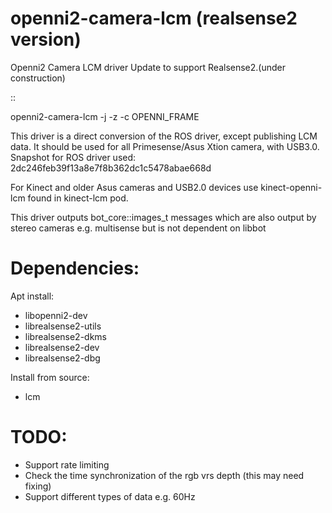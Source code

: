 # openni2-camera-lcm (realsense2 version)

Openni2 Camera LCM driver
Update to support Realsense2.(under construction)

::

   openni2-camera-lcm -j -z -c OPENNI_FRAME

This driver is a direct conversion of the ROS driver, 
except publishing LCM data. It should be used for all
Primesense/Asus Xtion camera, with USB3.0.
Snapshot for ROS driver used:
2dc246feb39f13a8e7f8b362dc1c5478abae668d

For Kinect and older Asus cameras and USB2.0 devices
use kinect-openni-lcm found in kinect-lcm pod.

This driver outputs bot_core::images_t messages
which are also output by stereo cameras e.g. multisense
but is not dependent on libbot

# Dependencies:

Apt install:

- libopenni2-dev
- librealsense2-utils
- librealsense2-dkms
- librealsense2-dev
- librealsense2-dbg

Install from source:

- lcm

# TODO:

- Support rate limiting
- Check the time synchronization of the rgb vrs depth (this may need fixing)
- Support different types of data e.g. 60Hz

